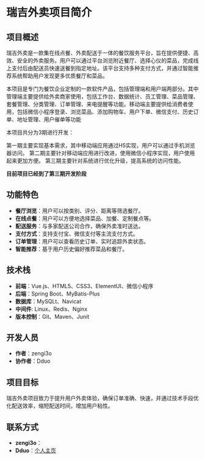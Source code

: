# 瑞吉外卖项目简介

## 项目概述

瑞吉外卖是一款集在线点餐、外卖配送于一体的餐饮服务平台，旨在提供便捷、高效、安全的外卖服务。用户可以通过平台浏览附近餐厅、选择心仪的菜品，完成线上支付后由配送员快速送餐到指定地址。该平台支持多种支付方式，并通过智能推荐系统帮助用户发现更多优质餐厅和菜品。

本项目是专门为餐饮企业定制的一款软件产品，包括管理端和用户端两部分。其中管理端主要提供给外卖商家使用，包括工作台、数据统计、员工管理、菜品管理、套餐管理、分类管理、订单管理、来电提醒等功能。移动端主要提供给消费者使用，包括微信小程序登录、浏览菜品、添加购物车、用户下单、微信支付、历史订单、地址管理、用户催单等功能

本项目共分为3期进行开发：

第一期主要实现基本需求，其中移动端应用通过H5实现，用户可以通过手机浏览器访问。
第二期主要针对移动端应用进行改进，使用微信小程序实现，用户使用起来更加方便。
第三期主要针对系统进行优化升级，提高系统的访问性能。

**目前项目已经到了第三期开发阶段**

## 功能特色

- **餐厅浏览**：用户可以按类别、评分、距离等筛选餐厅。
- **在线点餐**：用户可以方便地选择菜品、加餐、定制餐点等。
- **配送服务**：与多家配送公司合作，确保外卖准时送达。
- **支付方式**：支持支付宝、微信支付等主流支付方式。
- **订单管理**：用户可以查看历史订单、实时追踪外卖状态。
- **智能推荐**：基于用户历史偏好推荐菜品和餐厅。

## 技术栈

- **前端**：Vue.js、HTML5、CSS3、ElementUI、微信小程序
- **后端**：Spring Boot、MyBatis-Plus
- **数据库**：MySQLt、Navicat
- **中间件**: Linux、Redis、Nginx
- **版本控制**：Git、Maven、Junit

## 开发人员

- **作者**：zengi3o
- **协作者**：Dduo

## 项目目标

瑞吉外卖项目致力于提升用户外卖体验，确保订单准确、快速，并通过技术手段优化配送效率，缩短配送时间，增加用户粘性。

## 联系方式

- **zengi3o**：[]()
- **Dduo**：[个人主页](https://gczdy.cn)
